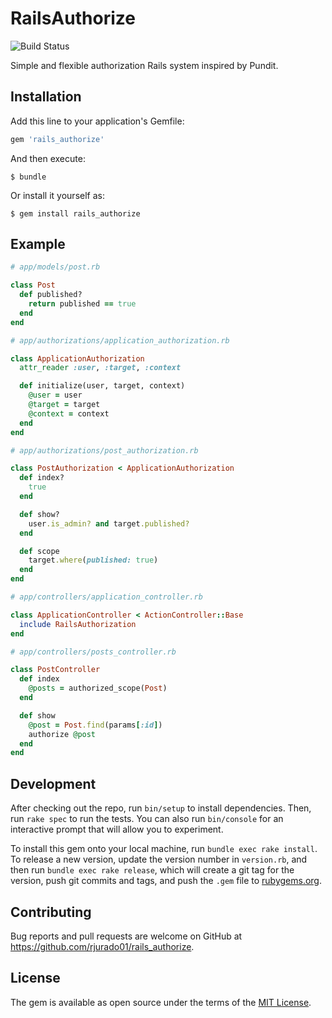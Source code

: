 # RailsAuthorize
![Build Status](https://travis-ci.org/rjurado01/rails_authorize.svg?branch=master)

Simple and flexible authorization Rails system inspired by Pundit.

## Installation

Add this line to your application's Gemfile:

```ruby
gem 'rails_authorize'
```

And then execute:

    $ bundle

Or install it yourself as:

    $ gem install rails_authorize

## Example

```ruby
# app/models/post.rb

class Post
  def published?
    return published == true
  end
end
```

```ruby
# app/authorizations/application_authorization.rb

class ApplicationAuthorization
  attr_reader :user, :target, :context

  def initialize(user, target, context)
    @user = user
    @target = target
    @context = context
  end
end
```

```ruby
# app/authorizations/post_authorization.rb

class PostAuthorization < ApplicationAuthorization
  def index?
    true
  end

  def show?
    user.is_admin? and target.published?
  end

  def scope
    target.where(published: true)
  end
end
```

```ruby
# app/controllers/application_controller.rb

class ApplicationController < ActionController::Base
  include RailsAuthorization
end
```

```ruby
# app/controllers/posts_controller.rb

class PostController
  def index
    @posts = authorized_scope(Post)
  end

  def show
    @post = Post.find(params[:id])
    authorize @post
  end
end
```

## Development

After checking out the repo, run `bin/setup` to install dependencies. Then, run `rake spec` to run the tests. You can also run `bin/console` for an interactive prompt that will allow you to experiment.

To install this gem onto your local machine, run `bundle exec rake install`. To release a new version, update the version number in `version.rb`, and then run `bundle exec rake release`, which will create a git tag for the version, push git commits and tags, and push the `.gem` file to [rubygems.org](https://rubygems.org).

## Contributing

Bug reports and pull requests are welcome on GitHub at https://github.com/rjurado01/rails_authorize.

## License

The gem is available as open source under the terms of the [MIT License](https://opensource.org/licenses/MIT).
